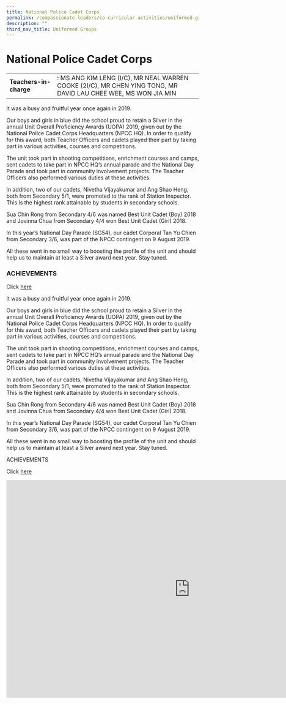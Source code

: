 ```yaml
---
title: National Police Cadet Corps
permalink: /compassionate-leaders/co-curricular-activities/uniformed-groups/national-police-cadet-corps/
description: ""
third_nav_title: Uniformed Groups
---
```

# **National Police Cadet Corps**

|  	|  	|
|---	|---	|
| **Teachers-in-charge** 	| : MS ANG KIM LENG (I/C), MR NEAL WARREN COOKE (2I/C), MR CHEN YING TONG, MR DAVID LAU CHEE WEE, MS WON JIA MIN 	|

It was a busy and fruitful year once again in 2019.

  

Our boys and girls in blue did the school proud to retain a Silver in the annual Unit Overall Proficiency Awards (UOPA) 2019, given out by the National Police Cadet Corps Headquarters (NPCC HQ). In order to qualify for this award, both Teacher Officers and cadets played their part by taking part in various activities, courses and competitions.&nbsp;

  

The unit took part in shooting competitions, enrichment courses and camps, sent cadets to take part in NPCC HQ’s annual parade and the National Day Parade and took part in community involvement projects. The Teacher Officers also performed various duties at these activities.

  

In addition, two of our cadets, Nivetha Vijayakumar and Ang Shao Heng, both from Secondary 5/1, were promoted to the rank of Station Inspector. This is the highest rank attainable by students in secondary schools.&nbsp;

  

Sua Chin Rong from Secondary 4/6 was named Best Unit Cadet (Boy) 2018 and Jovinna Chua from Secondary 4/4 won Best Unit Cadet (Girl) 2018.&nbsp;

In this year’s National Day Parade (SG54), our cadet Corporal Tan Yu Chien from Secondary 3/6, was part of the NPCC contingent on 9 August 2019.

All these went in no small way to boosting the profile of the unit and should help us to maintain at least a Silver award next year. Stay tuned.


### ACHIEVEMENTS  

Click&nbsp;[here](https://chuachukangsec.moe.edu.sg/compassionate-leaders/cca-achievements)

It was a busy and fruitful year once again in 2019.

  

Our boys and girls in blue did the school proud to retain a Silver in the annual Unit Overall Proficiency Awards (UOPA) 2019, given out by the National Police Cadet Corps Headquarters (NPCC HQ). In order to qualify for this award, both Teacher Officers and cadets played their part by taking part in various activities, courses and competitions.&nbsp;

  

The unit took part in shooting competitions, enrichment courses and camps, sent cadets to take part in NPCC HQ’s annual parade and the National Day Parade and took part in community involvement projects. The Teacher Officers also performed various duties at these activities.

  

In addition, two of our cadets, Nivetha Vijayakumar and Ang Shao Heng, both from Secondary 5/1, were promoted to the rank of Station Inspector. This is the highest rank attainable by students in secondary schools.&nbsp;

  

Sua Chin Rong from Secondary 4/6 was named Best Unit Cadet (Boy) 2018 and Jovinna Chua from Secondary 4/4 won Best Unit Cadet (Girl) 2018.&nbsp;

  

In this year’s National Day Parade (SG54), our cadet Corporal Tan Yu Chien from Secondary 3/6, was part of the NPCC contingent on 9 August 2019.

  

All these went in no small way to boosting the profile of the unit and should help us to maintain at least a Silver award next year. Stay tuned.

  

  

ACHIEVEMENTS  

Click&nbsp;[here](https://staging.du7l9z039t2jh.amplifyapp.com/compassionate-leaders/cca-achievements/)


<iframe allowfullscreen="true" height="569" width="960" frameborder="0" src="https://docs.google.com/presentation/d/e/2PACX-1vTfJERKxIFMEsLbMMpZpaU2p3F9_y4ZV3RHzIuZJ9INowNhmEOFD0Q4g7Xl3_T7ekZgut-qxx-b8MW6/embed?start=false&amp;loop=false&amp;delayms=3000"></iframe>